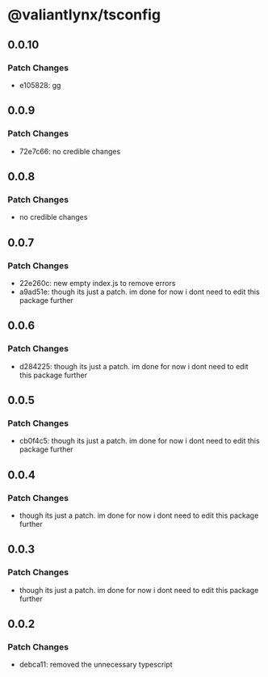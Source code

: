 # @valiantlynx/tsconfig

## 0.0.10

### Patch Changes

- e105828: gg

## 0.0.9

### Patch Changes

- 72e7c66: no credible changes

## 0.0.8

### Patch Changes

- no credible changes

## 0.0.7

### Patch Changes

- 22e260c: new empty index.js to remove errors
- a9ad51e: though its just a patch. im done for now i dont need to edit this package further

## 0.0.6

### Patch Changes

- d284225: though its just a patch. im done for now i dont need to edit this package further

## 0.0.5

### Patch Changes

- cb0f4c5: though its just a patch. im done for now i dont need to edit this package further

## 0.0.4

### Patch Changes

- though its just a patch. im done for now i dont need to edit this package further

## 0.0.3

### Patch Changes

- though its just a patch. im done for now i dont need to edit this package further

## 0.0.2

### Patch Changes

- debca11: removed the unnecessary typescript
